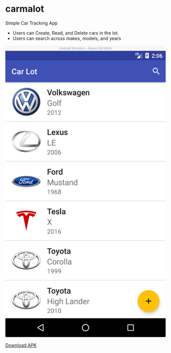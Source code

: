 # carmalot

Simple Car Tracking App
- Users can Create, Read, and Delete cars in the lot.
- Users can search across makes, models, and years

![Image](https://github.com/jrejaud/carmalot/raw/master/screenshot.png)

[Download APK](https://github.com/jrejaud/carmalot/raw/master/app.apk)


